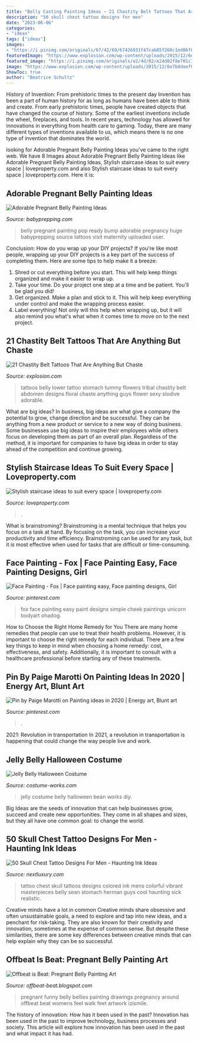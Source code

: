 ```yaml
---
title: "Belly Casting Painting Ideas ~ 21 Chastity Belt Tattoos That Are Anything But Chaste"
description: "50 skull chest tattoo designs for men"
date: "2023-06-06"
categories:
- "ideas"
tags: ["ideas"]
images:
- "https://i.pinimg.com/originals/67/42/69/67426931f47cab85f260c1ed86f6da6f.jpg"
featuredImage: "https://www.explosion.com/wp-content/uploads/2015/12/6e7bddeef0586bc99e1e04a7d0757399.jpg"
featured_image: "https://i.pinimg.com/originals/e2/4d/02/e24d02f8e701c1a5de247dbdbb863dac.jpg"
image: "https://www.explosion.com/wp-content/uploads/2015/12/6e7bddeef0586bc99e1e04a7d0757399.jpg"
ShowToc: true
author: "Beatrice Schultz"
---
```



History of Invention: From prehistoric times to the present day
Invention has been a part of human history for as long as humans have been able to think and create. From early prehistoric times, people have created objects that have changed the course of history. Some of the earliest inventions include the wheel, fireplaces, and tools. In recent years, technology has allowed for innovations in everything from health care to gaming. Today, there are many different types of inventions available to us, which means there is no one type of invention that dominates the world.

	

		
looking for Adorable Pregnant Belly Painting Ideas you've came to the right web. We have 8 Images about Adorable Pregnant Belly Painting Ideas like Adorable Pregnant Belly Painting Ideas, Stylish staircase ideas to suit every space | loveproperty.com and also Stylish staircase ideas to suit every space | loveproperty.com. Here it is:
		
    
## Adorable Pregnant Belly Painting Ideas

<img loading=lazy src="http://www.babyprepping.com/wp-content/uploads/2017/11/3db806ff7d8350277bd573091931a260-225x300.jpg" onerror="this.onerror=null;this.src='https://tse2.mm.bing.net/th?id=OIP.Kcmh5r7hpD2MF_5EPsZqlAAAAA&amp;pid=15.1';" alt="Adorable Pregnant Belly Painting Ideas">

_Source: babyprepping.com_

>belly pregnant painting pop ready bump adorable pregnancy huge babyprepping source tattoos visit maternity uploaded user. 

	

Conclusion: How do you wrap up your DIY projects?
If you're like most people, wrapping up your DIY projects is a key part of the success of completing them. Here are some tips to help make it a breeze:
1) Shred or cut everything before you start. This will help keep things organized and make it easier to wrap up.
2) Take your time. Do your project one step at a time and be patient. You'll be glad you did!
3) Get organized. Make a plan and stick to it. This will help keep everything under control and make the wrapping process easier.
4) Label everything! Not only will this help when wrapping up, but it will also remind you what's what when it comes time to move on to the next project.

    
## 21 Chastity Belt Tattoos That Are Anything But Chaste

<img loading=lazy src="https://www.explosion.com/wp-content/uploads/2015/12/6e7bddeef0586bc99e1e04a7d0757399.jpg" onerror="this.onerror=null;this.src='https://tse4.mm.bing.net/th?id=OIP.qos3YIkYbcnvKQekYIPzvgHaCt&amp;pid=15.1';" alt="21 Chastity Belt Tattoos That Are Anything But Chaste">

_Source: explosion.com_

>tattoos belly lower tattoo stomach tummy flowers tribal chastity belt abdomen designs floral chaste anything guys flower sexy slodive adorable. 

	

What are big ideas?
In business, big ideas are what give a company the potential to grow, change direction and be successful. They can be anything from a new product or service to a new way of doing business. 
Some businesses use big ideas to inspire their employees while others focus on developing them as part of an overall plan. Regardless of the method, it is important for companies to have big ideas in order to stay ahead of the competition and continue growing.

    
## Stylish Staircase Ideas To Suit Every Space | Loveproperty.com

<img loading=lazy src="https://loveincorporated.blob.core.windows.net/contentimages/gallery/8ee5a9d9-cdc0-4120-88bb-4f3e54c95c1f-illuminated-staircase-ideas.jpg" onerror="this.onerror=null;this.src='https://tse4.mm.bing.net/th?id=OIP._eNnftKHbip6gPLs5p2H4AHaE7&amp;pid=15.1';" alt="Stylish staircase ideas to suit every space | loveproperty.com">

_Source: loveproperty.com_

>. 

	

What is brainstroming? Brainstroming is a mental technique that helps you focus on a task at hand. By focusing on the task, you can increase your productivity and time efficiency. Brainstroming can be used for any task, but it is most effective when used for tasks that are difficult or time-consuming.

    
## Face Painting - Fox | Face Painting Easy, Face Painting Designs, Girl

<img loading=lazy src="https://i.pinimg.com/originals/67/42/69/67426931f47cab85f260c1ed86f6da6f.jpg" onerror="this.onerror=null;this.src='https://tse3.mm.bing.net/th?id=OIP.9zTVhSakKswZJasb3wvzwgHaJ4&amp;pid=15.1';" alt="Face Painting - Fox | Face painting easy, Face painting designs, Girl">

_Source: pinterest.com_

>fox face painting easy paint designs simple cheek paintings unicorn bodyart ohadog. 

	

How to Choose the Right Home Remedy for You
There are many home remedies that people can use to treat their health problems. However, it is important to choose the right remedy for each individual. There are a few key things to keep in mind when choosing a home remedy: cost, effectiveness, and safety. Additionally, it is important to consult with a healthcare professional before starting any of these treatments.

    
## Pin By Paige Marotti On Painting Ideas In 2020 | Energy Art, Blunt Art

<img loading=lazy src="https://i.pinimg.com/originals/e2/4d/02/e24d02f8e701c1a5de247dbdbb863dac.jpg" onerror="this.onerror=null;this.src='https://tse1.mm.bing.net/th?id=OIP.Va-JoDK0VoTYO0UCA9Fo5AHaJ4&amp;pid=15.1';" alt="Pin by Paige Marotti on Painting ideas in 2020 | Energy art, Blunt art">

_Source: pinterest.com_

>. 

	

2021: Revolution in transportation
In 2021, a revolution in transportation is happening that could change the way people live and work.

    
## Jelly Belly Halloween Costume

<img loading=lazy src="https://photos.costume-works.com/full/jelly_belly1.jpg" onerror="this.onerror=null;this.src='https://tse4.mm.bing.net/th?id=OIP.pnqzKsneddLtSy6y0CCR0AHaL_&amp;pid=15.1';" alt="Jelly Belly Halloween Costume">

_Source: costume-works.com_

>jelly costume belly halloween bean works diy. 

	

Big Ideas are the seeds of innovation that can help businesses grow, succeed and create new opportunities. They come in all shapes and sizes, but they all have one common goal: to change the world.

    
## 50 Skull Chest Tattoo Designs For Men - Haunting Ink Ideas

<img loading=lazy src="http://nextluxury.com/wp-content/uploads/full-chest-glowing-skull-mens-tattoos.jpg" onerror="this.onerror=null;this.src='https://tse2.mm.bing.net/th?id=OIP.fwJ_8w4pWTDvPIqspii4awAAAA&amp;pid=15.1';" alt="50 Skull Chest Tattoo Designs For Men - Haunting Ink Ideas">

_Source: nextluxury.com_

>tattoo chest skull tattoos designs colored ink mens colorful vibrant masterpieces belly sean stomach herman guys cool haunting sick realistic. 

	

Creative minds have a lot in common
Creative minds share obsessive and often unsustainable goals, a need to explore and tap into new ideas, and a penchant for risk-taking. They are also known for their creativity and innovation, sometimes at the expense of common sense. But despite these similarities, there are some key differences between creative minds that can help explain why they can be so successful.

    
## Offbeat Is Beat: Pregnant Belly Painting Art

<img loading=lazy src="http://3.bp.blogspot.com/_my5OGIJd4kM/Sgq6OpUYaMI/AAAAAAAAFTM/YZrsA1ERde8/s400/Pregnant_Belly_Art-003.jpg" onerror="this.onerror=null;this.src='https://tse1.mm.bing.net/th?id=OIP.C08vqEWEclpaYHvSRtHI7AAAAA&amp;pid=15.1';" alt="Offbeat is Beat: Pregnant Belly Painting Art">

_Source: offbeat-beat.blogspot.com_

>pregnant funny belly bellies painting drawings pregnancy around offbeat beat womens feel walk feet artwork izismile. 

	

The history of innovation: How has it been used in the past?
Innovation has been used in the past to improve technology, business processes and society. This article will explore how innovation has been used in the past and what impact it has had.

